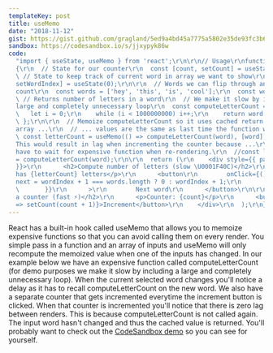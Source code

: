 ```yaml
---
templateKey: post
title: useMemo
date: "2018-11-12"
gist: https://gist.github.com/gragland/5ed9a4bd45a7775a5802e35de93fc3b6
sandbox: https://codesandbox.io/s/jjxypyk86w
code:
  "import { useState, useMemo } from 'react';\r\n\r\n// Usage\r\nfunction App()
  {\r\n  // State for our counter\r\n  const [count, setCount] = useState(0);\r\n
  \ // State to keep track of current word in array we want to show\r\n  const [wordIndex,
  setWordIndex] = useState(0);\r\n\r\n  // Words we can flip through and view letter
  count\r\n  const words = ['hey', 'this', 'is', 'cool'];\r\n  const word = words[wordIndex];\r\n\r\n
  \ // Returns number of letters in a word\r\n  // We make it slow by including a
  large and completely unnecessary loop\r\n  const computeLetterCount = word => {\r\n
  \   let i = 0;\r\n    while (i < 1000000000) i++;\r\n    return word.length;\r\n
  \ };\r\n\r\n  // Memoize computeLetterCount so it uses cached return value if input
  array ...\r\n  // ... values are the same as last time the function was run.\r\n
  \ const letterCount = useMemo(() => computeLetterCount(word), [word]);\r\n\r\n  //
  This would result in lag when incrementing the counter because ...\r\n  // ... we'd
  have to wait for expensive function when re-rendering.\r\n  //const letterCount
  = computeLetterCount(word);\r\n\r\n  return (\r\n    <div style={{ padding: '15px'
  }}>\r\n      <h2>Compute number of letters (slow \U0001F40C)</h2>\r\n      <p>\"{word}\"
  has {letterCount} letters</p>\r\n      <button\r\n        onClick={() => {\r\n          const
  next = wordIndex + 1 === words.length ? 0 : wordIndex + 1;\r\n          setWordIndex(next);\r\n
  \       }}\r\n      >\r\n        Next word\r\n      </button>\r\n\r\n      <h2>Increment
  a counter (fast ⚡️)</h2>\r\n      <p>Counter: {count}</p>\r\n      <button onClick={()
  => setCount(count + 1)}>Increment</button>\r\n    </div>\r\n  );\r\n}"
---
```


React has a built-in hook called useMemo that allows you to memoize expensive functions so that you can avoid calling them on every render. You simple pass in a function and an array of inputs and useMemo will only recompute the memoized value when one of the inputs has changed. In our example below we have an expensive function called computeLetterCount (for demo purposes we make it slow by including a large and completely unnecessary loop). When the current selected word changes you'll notice a delay as it has to recall computeLetterCount on the new word. We also have a separate counter that gets incremented everytime the increment button is clicked. When that counter is incremented you'll notice that there is zero lag between renders. This is because computeLetterCount is not called again. The input word hasn't changed and thus the cached value is returned. You'll probably want to check out the [CodeSandbox demo](https://codesandbox.io/s/jjxypyk86w) so you can see for yourself.
